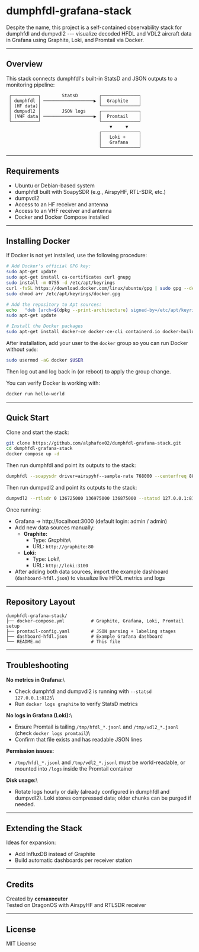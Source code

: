 # dumphfdl-grafana-stack

Despite the name, this project is a self-contained observability stack for dumphfdl and dumpvdl2 --- visualize decoded
HFDL and VDL2 aircraft data in Grafana using Graphite, Loki, and Promtail via
Docker.

------------------------------------------------------------------------

## Overview

This stack connects dumphfdl's built-in StatsD and JSON outputs to a
monitoring pipeline:

     ┌──────────┐        StatsD        ┌──────────────┐
     │ dumphfdl │ ───────────────────▶ │  Graphite    │
     │ (HF data)│                      └──────────────┘
     │ dumpvdl2 │        JSON logs     ┌──────────────┐
     │ (VHF data│ ───────────────────▶ │  Promtail    │
     └──────────┘                      └──────────────┘
                                           ▼     ▼
                                       ┌──────────────┐
                                       │   Loki +     │
                                       │   Grafana    │
                                       └──────────────┘

------------------------------------------------------------------------

## Requirements

-   Ubuntu or Debian-based system
-   dumphfdl built with SoapySDR (e.g., AirspyHF, RTL-SDR, etc.)
-   dumpvdl2 
-   Access to an HF receiver and antenna
-   Access to an VHF receiver and antenna
-   Docker and Docker Compose installed

------------------------------------------------------------------------

## Installing Docker

If Docker is not yet installed, use the following procedure:

``` bash
# Add Docker's official GPG key:
sudo apt-get update
sudo apt-get install ca-certificates curl gnupg
sudo install -m 0755 -d /etc/apt/keyrings
curl -fsSL https://download.docker.com/linux/ubuntu/gpg | sudo gpg --dearmor -o /etc/apt/keyrings/docker.gpg
sudo chmod a+r /etc/apt/keyrings/docker.gpg

# Add the repository to Apt sources:
echo   "deb [arch=$(dpkg --print-architecture) signed-by=/etc/apt/keyrings/docker.gpg] https://download.docker.com/linux/ubuntu   $(. /etc/os-release && echo "$VERSION_CODENAME") stable" |   sudo tee /etc/apt/sources.list.d/docker.list > /dev/null
sudo apt-get update

# Install the Docker packages
sudo apt-get install docker-ce docker-ce-cli containerd.io docker-buildx-plugin docker-compose-plugin
```

After installation, add your user to the `docker` group so you can run
Docker without `sudo`:

``` bash
sudo usermod -aG docker $USER
```

Then log out and log back in (or reboot) to apply the group change.

You can verify Docker is working with:

``` bash
docker run hello-world
```

------------------------------------------------------------------------

## Quick Start

Clone and start the stack:

``` bash
git clone https://github.com/alphafox02/dumphfdl-grafana-stack.git
cd dumphfdl-grafana-stack
docker compose up -d
```

Then run dumphfdl and point its outputs to the stack:

``` bash
dumphfdl --soapysdr driver=airspyhf--sample-rate 768000 --centerfreq 8891 8834 8885 8894 8912 8927 8939 8942 8948 --statsd 127.0.0.1:8125 --system-table /usr/src/dumphfdl/etc/systable.conf --output decoded:json:file:path=/tmp/hfdl.jsonl,rotate=daily
```

Then run dumpvdl2 and point its outputs to the stack:

``` bash
dumpvdl2 --rtlsdr 0 136725000 136975000 136875000 --statsd 127.0.0.1:8125 --output decoded:json:file:path=/tmp/vdl2.jsonl,rotate=daily
```

Once running:

-   Grafana → http://localhost:3000 (default login: admin / admin)
-   Add new data sources manually:
    -   **Graphite:**
        -   Type: *Graphite*\
        -   URL: `http://graphite:80`
    -   **Loki:**
        -   Type: *Loki*\
        -   URL: `http://loki:3100`
-   After adding both data sources, import the example dashboard
    (`dashboard-hfdl.json`) to visualize live HFDL metrics and logs

------------------------------------------------------------------------

## Repository Layout

    dumphfdl-grafana-stack/
    ├── docker-compose.yml          # Graphite, Grafana, Loki, Promtail setup
    ├── promtail-config.yaml        # JSON parsing + labeling stages
    ├── dashboard-hfdl.json         # Example Grafana dashboard
    └── README.md                   # This file

------------------------------------------------------------------------

## Troubleshooting

**No metrics in Grafana:**\
- Check dumphfdl and dumpvdl2 is running with `--statsd 127.0.0.1:8125`\
- Run `docker logs graphite` to verify StatsD metrics

**No logs in Grafana (Loki):**\
- Ensure Promtail is tailing `/tmp/hfdl_*.jsonl` and `/tmp/vdl2_*.jsonl` (check
`docker logs promtail`)\
- Confirm that file exists and has readable JSON lines

**Permission issues:**
- `/tmp/hfdl_*.jsonl` and `/tmp/vdl2_*.jsonl` must be world-readable, or mounted into `/logs`
inside the Promtail container

**Disk usage:**\
- Rotate logs hourly or daily (already configured in dumphfdl and dumpvdl2). Loki
stores compressed data; older chunks can be purged if needed.

------------------------------------------------------------------------

## Extending the Stack

Ideas for expansion:

-   Add InfluxDB instead of Graphite
-   Build automatic dashboards per receiver station

------------------------------------------------------------------------

## Credits

Created by **cemaxecuter**\
Tested on DragonOS with AirspyHF and RTLSDR receiver

------------------------------------------------------------------------

## License

MIT License
